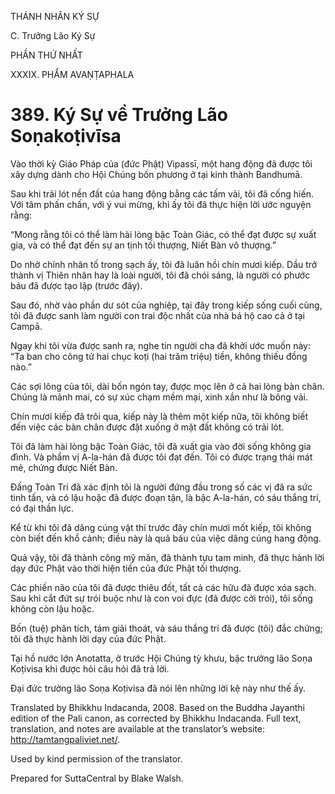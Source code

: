 THÁNH NHÂN KÝ SỰ

C. Trưởng Lão Ký Sự

PHẦN THỨ NHẤT

XXXIX. PHẨM AVAṆṬAPHALA

# 389\. Ký Sự về Trưởng Lão Soṇakoṭivīsa

Vào thời kỳ Giáo Pháp của (đức Phật) Vipassī, một hang động đã được tôi xây dựng dành cho Hội Chúng bốn phương ở tại kinh thành Bandhumā.

Sau khi trải lót nền đất của hang động bằng các tấm vải, tôi đã cống hiến. Với tâm phấn chấn, với ý vui mừng, khi ấy tôi đã thực hiện lời ước nguyện rằng:

“Mong rằng tôi có thể làm hài lòng bậc Toàn Giác, có thể đạt được sự xuất gia, và có thể đạt đến sự an tịnh tối thượng, Niết Bàn vô thượng.”

Do nhờ chính nhân tố trong sạch ấy, tôi đã luân hồi chín mươi kiếp. Dầu trở thành vị Thiên nhân hay là loài người, tôi đã chói sáng, là người có phước báu đã được tạo lập (trước đây).

Sau đó, nhờ vào phần dư sót của nghiệp, tại đây trong kiếp sống cuối cùng, tôi đã được sanh làm người con trai độc nhất của nhà bá hộ cao cả ở tại Campā.

Ngay khi tôi vừa được sanh ra, nghe tin người cha đã khởi ước muốn này: “Ta ban cho công tử hai chục koṭi (hai trăm triệu) tiền, không thiếu đồng nào.”

Các sợi lông của tôi, dài bốn ngón tay, được mọc lên ở cả hai lòng bàn chân. Chúng là mảnh mai, có sự xúc chạm mềm mại, xinh xắn như là bông vải.

Chín mươi kiếp đã trôi qua, kiếp này là thêm một kiếp nữa, tôi không biết đến việc các bàn chân được đặt xuống ở mặt đất không có trải lót.

Tôi đã làm hài lòng bậc Toàn Giác, tôi đã xuất gia vào đời sống không gia đình. Và phẩm vị A-la-hán đã được tôi đạt đến. Tôi có được trạng thái mát mẻ, chứng được Niết Bàn.

Đấng Toàn Tri đã xác định tôi là người đứng đầu trong số các vị đã ra sức tinh tấn, và có lậu hoặc đã được đoạn tận, là bậc A-la-hán, có sáu thắng trí, có đại thần lực.

Kể từ khi tôi đã dâng cúng vật thí trước đây chín mươi mốt kiếp, tôi không còn biết đến khổ cảnh; điều này là quả báu của việc dâng cúng hang động.

Quả vậy, tôi đã thành công mỹ mãn, đã thành tựu tam minh, đã thực hành lời dạy đức Phật vào thời hiện tiền của đức Phật tối thượng.

Các phiền não của tôi đã được thiêu đốt, tất cả các hữu đã được xóa sạch. Sau khi cắt đứt sự trói buộc như là con voi đực (đã được cởi trói), tôi sống không còn lậu hoặc.

Bốn (tuệ) phân tích, tám giải thoát, và sáu thắng trí đã được (tôi) đắc chứng; tôi đã thực hành lời dạy của đức Phật.

Tại hồ nước lớn Anotatta, ở trước Hội Chúng tỳ khưu, bậc trưởng lão Soṇa Koṭivisa khi được hỏi câu hỏi đã trả lời.

Đại đức trưởng lão Soṇa Koṭivisa đã nói lên những lời kệ này như thế ấy.

Translated by Bhikkhu Indacanda, 2008. Based on the Buddha Jayanthi edition of the Pali canon, as corrected by Bhikkhu Indacanda. Full text, translation, and notes are available at the translator’s website: http://tamtangpaliviet.net/.

Used by kind permission of the translator.

Prepared for SuttaCentral by Blake Walsh.